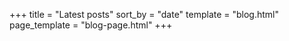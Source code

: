 +++
title = "Latest posts"
sort_by = "date"
template = "blog.html"
page_template = "blog-page.html"
+++

